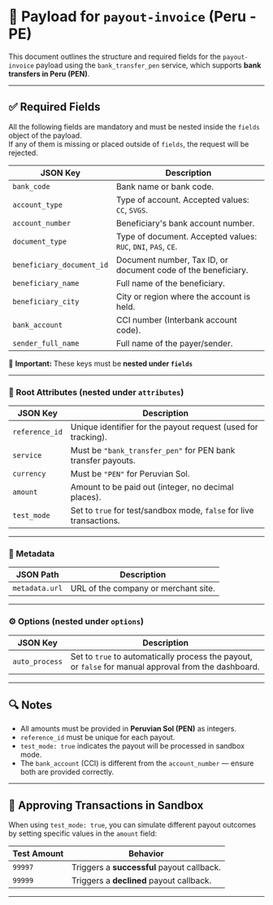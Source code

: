 # 📄 Payload for `payout-invoice` (Peru - PE)

This document outlines the structure and required fields for the `payout-invoice` payload using the `bank_transfer_pen` service, which supports **bank transfers in Peru (PEN)**.

---

## ✅ Required Fields

All the following fields are mandatory and must be nested inside the `fields` object of the payload.  
If any of them is missing or placed outside of `fields`, the request will be rejected.

| JSON Key                  | Description                                                   |
| ------------------------- | ------------------------------------------------------------- |
| `bank_code`               | Bank name or bank code.                                       |
| `account_type`            | Type of account. Accepted values: `CC`, `SVGS`.               |
| `account_number`          | Beneficiary's bank account number.                            |
| `document_type`           | Type of document. Accepted values: `RUC`, `DNI`, `PAS`, `CE`. |
| `beneficiary_document_id` | Document number, Tax ID, or document code of the beneficiary. |
| `beneficiary_name`        | Full name of the beneficiary.                                 |
| `beneficiary_city`        | City or region where the account is held.                     |
| `bank_account`            | CCI number (Interbank account code).                          |
| `sender_full_name`        | Full name of the payer/sender.                                |

📝 **Important:** These keys must be **nested under `fields`**

---

### 🧾 Root Attributes (nested under `attributes`)

| JSON Key       | Description                                                         |
| -------------- | ------------------------------------------------------------------- |
| `reference_id` | Unique identifier for the payout request (used for tracking).       |
| `service`      | Must be `"bank_transfer_pen"` for PEN bank transfer payouts.        |
| `currency`     | Must be `"PEN"` for Peruvian Sol.                                   |
| `amount`       | Amount to be paid out (integer, no decimal places).                 |
| `test_mode`    | Set to `true` for test/sandbox mode, `false` for live transactions. |

---

### 🧩 Metadata

| JSON Path      | Description                          |
| -------------- | ------------------------------------ |
| `metadata.url` | URL of the company or merchant site. |

---

### ⚙️ Options (nested under `options`)

| JSON Key       | Description                                                                                           |
| -------------- | ----------------------------------------------------------------------------------------------------- |
| `auto_process` | Set to `true` to automatically process the payout, or `false` for manual approval from the dashboard. |

---

## 🔍 Notes

- All amounts must be provided in **Peruvian Sol (PEN)** as integers.
- `reference_id` must be unique for each payout.
- `test_mode: true` indicates the payout will be processed in sandbox mode.
- The `bank_account` (CCI) is different from the `account_number` — ensure both are provided correctly.

---

## 🎯 Approving Transactions in Sandbox

When using `test_mode: true`, you can simulate different payout outcomes by setting specific values in the `amount` field:

| Test Amount | Behavior                                   |
| ----------- | ------------------------------------------ |
| `99997`     | Triggers a **successful** payout callback. |
| `99999`     | Triggers a **declined** payout callback.   |

---
